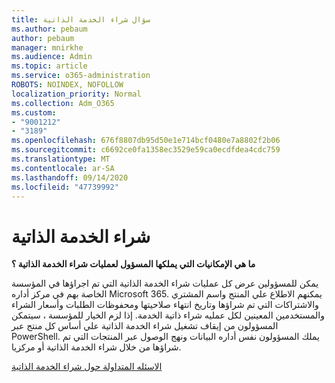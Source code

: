 ```yaml
---
title: سؤال شراء الخدمة الذاتية
ms.author: pebaum
author: pebaum
manager: mnirkhe
ms.audience: Admin
ms.topic: article
ms.service: o365-administration
ROBOTS: NOINDEX, NOFOLLOW
localization_priority: Normal
ms.collection: Adm_O365
ms.custom:
- "9001212"
- "3189"
ms.openlocfilehash: 676f8807db95d50e1e714bcf0480e7a8802f2b06
ms.sourcegitcommit: c6692ce0fa1358ec3529e59ca0ecdfdea4cdc759
ms.translationtype: MT
ms.contentlocale: ar-SA
ms.lasthandoff: 09/14/2020
ms.locfileid: "47739992"
---
```

# <a name="self-service-purchase"></a>شراء الخدمة الذاتية

**ما هي الإمكانيات التي يملكها المسؤول لعمليات شراء الخدمة الذاتية ؟**

يمكن للمسؤولين عرض كل عمليات شراء الخدمة الذاتية التي تم اجراؤها في المؤسسة الخاصة بهم في مركز أداره Microsoft 365. يمكنهم الاطلاع علي المنتج واسم المشتري والاشتراكات التي تم شراؤها وتاريخ انتهاء صلاحيتها ومحفوظات الطلبات وأسعار الشراء والمستخدمين المعينين لكل عمليه شراء ذاتية الخدمة.  إذا لزم الخيار للمؤسسة ، سيتمكن المسؤولون من إيقاف تشغيل شراء الخدمة الذاتية علي أساس كل منتج عبر PowerShell.  يملك المسؤولون نفس أداره البيانات ونهج الوصول عبر المنتجات التي تم شراؤها من خلال شراء الخدمة الذاتية أو مركزيا.

[الاسئله المتداولة حول شراء الخدمة الذاتية](https://aka.ms/self-service-purchase-faq)

